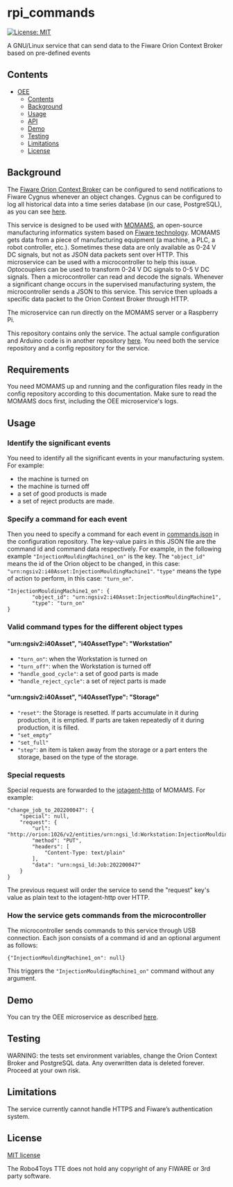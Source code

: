 # rpi_commands
[![License: MIT](https://img.shields.io/github/license/ramp-eu/TTE.project1.svg)](https://opensource.org/licenses/MIT)

A GNU/Linux service that can send data to the Fiware Orion Context Broker based on pre-defined events

## Contents

- [OEE](#title)
  - [Contents](#contents)
  - [Background](#background)
  - [Usage](#usage)
  - [API](#api)
  - [Demo](#demo)
  - [Testing](#testing)
  - [Limitations](#limitations)
  - [License](#license)

## Background

The [Fiware Orion Context Broker]() can be configured to send notifications to Fiware Cygnus whenever an object changes. Cygnus can be configured to log all historical data into a time series database (in our case, PostgreSQL), as you can see [here](https://github.com/FIWARE/tutorials.Historic-Context-Flume).

This service is designed to be used with [MOMAMS](https://github.com/aviharos/momams), an open-source manufacturing informatics system based on [Fiware technology](https://github.com/Fiware/tutorials.Getting-Started). MOMAMS gets data from a piece of manufacturing equipment (a machine, a PLC, a robot controller, etc.). Sometimes these data are only available as 0-24 V DC signals, but not as JSON data packets sent over HTTP. This microservice can be used with a microcontroller to help this issue. Optocouplers can be used to transform 0-24 V DC signals to 0-5 V DC signals. Then a microcontroller can read and decode the signals. Whenever a significant change occurs in the supervised manufacturing system, the microcontroller sends a JSON to this service. This service then uploads a specific data packet to the Orion Context Broker through HTTP.

The microservice can run directly on the MOMAMS server or a Raspberry Pi.

This repository contains only the service. The actual sample configuration and Arduino code is in another repository [here](https://github.com/aviharos/rpi_commands_default_config). You need both the service repository and a config repository for the service.

## Requirements

You need MOMAMS up and running and the configuration files ready in the config repository according to this documentation. Make sure to read the MOMAMS docs first, including the OEE microservice's logs.

## Usage

### Identify the significant events
You need to identify all the significant events in your manufacturing system. For example:
- the machine is turned on 
- the machine is turned off
- a set of good products is made
- a set of reject products are made.

### Specify a command for each event
Then you need to specify a command for each event in [commands.json](https://github.com/aviharos/rpi_commands_default_config/blob/main/commands.json) in the configuration repository. The key-value pairs in this JSON file are the command id and command data respectively. For example, in the following example `"InjectionMouldingMachine1_on"` is the key. The `"object_id"` means the id of the Orion object to be changed, in this case: `"urn:ngsiv2:i40Asset:InjectionMouldingMachine1"`. `"type"` means the type of action to perform, in this case: `"turn_on"`.

    "InjectionMouldingMachine1_on": {
            "object_id": "urn:ngsiv2:i40Asset:InjectionMouldingMachine1",
            "type": "turn_on"
    }

### Valid command types for the different object types

#### "urn:ngsiv2:i40Asset", "i40AssetType": "Workstation"
- `"turn_on"`: when the Workstation is turned on 
- `"turn_off"`: when the Workstation is turned off
- `"handle_good_cycle"`: a set of good parts is made
- `"handle_reject_cycle"`: a set of reject parts is made

#### "urn:ngsiv2:i40Asset", "i40AssetType": "Storage"
- `"reset"`: the Storage is resetted. If parts accumulate in it during production, it is emptied. If parts are taken repeatedly of it during production, it is filled.
- `"set_empty"`
- `"set_full"`
- `"step"`: an item is taken away from the storage or a part enters the storage, based on the type of the storage.

### Special requests
Special requests are forwarded to the [iotagent-http](https://github.com/aviharos/iotagent-http) of MOMAMS. For example:

    "change_job_to_202200047": {
        "special": null,
        "request": {
            "url": "http://orion:1026/v2/entities/urn:ngsi_ld:Workstation:InjectionMoulding1/attrs/RefJob/value",
            "method": "PUT",
            "headers": [
                "Content-Type: text/plain"
            ],
            "data": "urn:ngsi_ld:Job:202200047"
        }
    }

The previous request will order the service to send the "request" key's value as plain text to the iotagent-http over HTTP.

### How the service gets commands from the microcontroller
The microcontroller sends commands to this service through USB connection. Each json consists of a command id and an optional argument as follows:

    {"InjectionMouldingMachine1_on": null}

This triggers the `"InjectionMouldingMachine1_on"` command without any argument.


## Demo

You can try the OEE microservice as described [here](https://github.com/aviharos/momams#try-momams).

## Testing

WARNING: the tests set environment variables, change the Orion Context Broker and PostgreSQL data. Any overwritten data is deleted forever. Proceed at your own risk.

## Limitations
The service currently cannot handle HTTPS and Fiware’s authentication system.

## License

[MIT license](LICENSE)

The Robo4Toys TTE does not hold any copyright of any FIWARE or 3rd party software.

